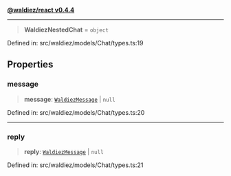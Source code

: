 [**@waldiez/react v0.4.4**](../../README.md)

***

> **WaldiezNestedChat** = `object`

Defined in: src/waldiez/models/Chat/types.ts:19

## Properties

### message

> **message**: [`WaldiezMessage`](../classes/WaldiezMessage.md) \| `null`

Defined in: src/waldiez/models/Chat/types.ts:20

***

### reply

> **reply**: [`WaldiezMessage`](../classes/WaldiezMessage.md) \| `null`

Defined in: src/waldiez/models/Chat/types.ts:21
